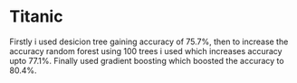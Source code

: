 # Titanic
Firstly i used desicion tree gaining accuracy of 75.7%, then to increase the accuracy random forest using 100 trees i used which increases accuracy upto 77.1%. Finally used gradient boosting which boosted the accuracy to 80.4%.
